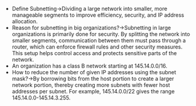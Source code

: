 - Define Subnetting→Dividing a large network into smaller, more manageable segments to improve efficiency, security, and IP address allocation.
- Reason for subnetting in big organizations?→Subnetting in large organizations is primarily done for security. By splitting the network into smaller segments, communication between them must pass through a router, which can enforce firewall rules and other security measures. This setup helps control access and protects sensitive parts of the network.
- An organization has a class B network starting at 145.14.0.0/16. 
- How to reduce the number of given IP addresses using the subnet mask?→By borrowing bits from the host portion to create a larger network portion, thereby creating more subnets with fewer host addresses per subnet. For example, 145.14.0.0/22 gives the range 145.14.0.0-145.14.3.255.
